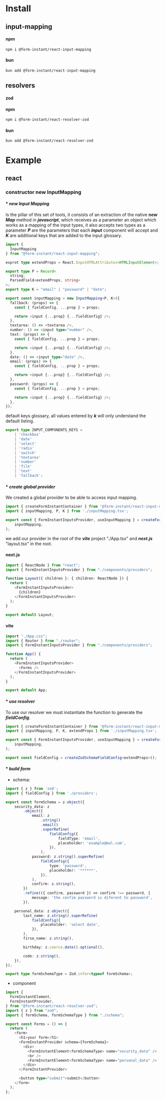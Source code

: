 # Install

## input-mapping

<!-- tabs:start -->

#### **npm**

```shell
npm i @form-instant/react-input-mapping
```

#### **bun**

```shell
bun add @form-instant/react-input-mapping
```

<!-- tabs:end -->

## resolvers

<!-- tabs:start -->

#### **zod**

<!-- tabs:start -->

#### **npm**

```shell
npm i @form-instant/react-resolver-zod
```

#### **bun**

```shell
bun add @form-instant/react-resolver-zod
```

<!-- tabs:end -->

<!-- tabs:end -->

# Example

## react

### constructor new InputMapping

#### \* **_new Input Mapping_**

Is the pillar of this set of tools, it consists of an extraction of the native **_new Map_** method in **_javascript_**, which receives as a parameter an object which works as a mapping of the input types, it also accepts two types as a parameter **_P_** are the parameters that each **_input_** component will accept and **_K_** are additional keys that are added to the input glossary.

```typescript
import {
  InputMapping
} from "@form-instant/react-input-mapping";

exprot type extendProps = React.InputHTMLAttributes<HTMLInputElement>;

export type P = Record<
  string,
  ParsedField<extendProps, string>
>;
export type K = "email" | "password" | "date";

export const inputMapping = new InputMapping<P, K>({
  fallback: (props) => {
    const { fieldConfig, ...prop } = props;

    return <input {...prop} {...fieldConfig} />;
  },
  textarea: () => <textarea />,
  number: () => <input type="number" />,
  text: (props) => {
    const { fieldConfig, ...prop } = props;

    return <input {...prop} {...fieldConfig} />;
  },
  date: () => <input type="date" />,
  email: (props) => {
    const { fieldConfig, ...prop } = props;

    return <input {...prop} {...fieldConfig} />;
  },
  password: (props) => {
    const { fieldConfig, ...prop } = props;

    return <input {...prop} {...fieldConfig} />;
  },
});
```

default keys glossary, all values ​​entered by **_k_** will only understand the default listing.

```typescript
export type INPUT_COMPONENTS_KEYS =
    | 'checkbox'
    | 'date'
    | 'select'
    | 'radio'
    | 'switch'
    | 'textarea'
    | 'number'
    | 'file'
    | 'text'
    | 'fallback';
```

#### \* **_create global provider_**

We created a global provider to be able to access input mapping.

```typescript
import { createFormInstantContainer } from '@form-instant/react-input-mapping';
import { inputMapping, P, K } from './inputMapping.tsx';

export const { FormInstantInputsProvider, useInputMapping } = createFormInstantContainer<P, K>(
    inputMapping,
);
```

we add our provider in the root of the **_vite_** project "./App.tsx" and **_next.js_** "layout.tsx" in the root.

<!-- tabs:start -->

#### **next.js**

```typescript
import { ReactNode } from "react";
import { FormInstantInputsProvider } from "./components/providers";

function Layout({ children }: { children: ReactNode }) {
  return (
    <FormInstantInputsProvider>
      {children}
    </FormInstantInputsProvider>
  );
}

export default Layout;
```

#### **vite**

```typescript
import "./App.css";
import { Router } from "./router";
import { FormInstantInputsProvider } from "./components/providers";

function App() {
  return (
    <FormInstantInputsProvider>
      <Forms />
    </FormInstantInputsProvider>
  );
}

export default App;
```

<!-- tabs:end -->

#### \* **_use resolver_**

To use our resolver we must instantiate the function to generate the **_fieldConfig_**.

```typescript
import { createFormInstantContainer } from '@form-instant/react-input-mapping';
import { inputMapping, P, K, extendProps } from './inputMapping.tsx';

export const { FormInstantInputsProvider, useInputMapping } = createFormInstantContainer<P, K>(
    inputMapping,
);

export const fieldConfig = createZodSchemaFieldConfig<extendProps>();
```

#### \* **_build form_**

-   schema:

```typescript
import { z } from 'zod';
import { fieldConfig } from './providers';

export const formSchema = z.object({
    security_data: z
        .object({
            email: z
                .string()
                .email()
                .superRefine(
                    fieldConfig({
                        fieldType: 'email',
                        placeholder: 'example@mal.com',
                    }),
                ),
            password: z.string().superRefine(
                fieldConfig({
                    type: 'password',
                    placeholder: '******',
                }),
            ),
            confirm: z.string(),
        })
        .refine(({ confirm, password }) => confirm !== password, {
            message: 'the confim password is diferent to password',
        }),

    personal_data: z.object({
        last_name: z.string().superRefine(
            fieldConfig({
                placeholder: 'select date',
            }),
        ),
        firse_name: z.string(),

        birthday: z.coerce.date().optional(),

        code: z.string(),
    }),
});

export type formSchemaType = Zod.infer<typeof formSchema>;
```

-   component

```typescript
import {
  FormInstantElement,
  FormInstantProvider,
} from "@form-instant/react-resolver-zod";
import { z } from "zod";
import { formSchema, formSchemaType } from "./schema";

export const Forms = () => {
  return (
    <form>
      <h1>your form</h1>
      <FormInstantProvider schema={formSchema}>
        <div>
          <FormInstantElement<formSchemaType> name="security_data" />
          <br />
          <FormInstantElement<formSchemaType> name="personal_data" />
        </div>
      </FormInstantProvider>

      <button type="submit">submit</button>
    </form>
  );
};
```
